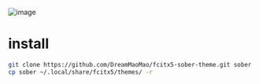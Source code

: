 ![image](https://github.com/user-attachments/assets/0168247f-143c-410a-97aa-773b6af6ddff)


# install
```bash
git clone https://github.com/DreamMaoMao/fcitx5-sober-theme.git sober
cp sober ~/.local/share/fcitx5/themes/ -r
```
